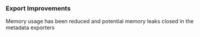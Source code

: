 ### Export Improvements

Memory usage has been reduced and potential memory leaks closed in the metadata exporters